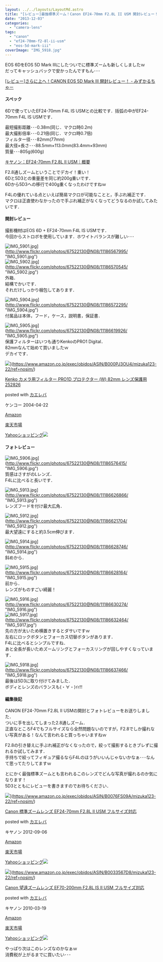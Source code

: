 ```yaml
---
layout: ../../layouts/LayoutMd.astro
title: "[レビュー]最強標準ズーム！Canon EF24-70mm F2.8L II USM 開封レビュー！"
date: "2013-12-03"
categories: 
  - "camera-lens"
tags: 
  - "canon"
  - "ef24-70mm-f2-8l-ii-usm"
  - "eos-5d-mark-iii"
coverImage: "IMG_5918.jpg"
---
```


EOS 6DをEOS 5D Mark IIIにしたついでに標準ズームも新しくしましたｗ  
だってキャッシュバックで安かったんですもん･･･

[\[レビュー\]さらに上へ！CANON EOS 5D Mark III 開封レビュー！ \- みずかるちゃー](https://mizuka123.net/archive/4900/)

#### スペック

6Dで使っていたEF24-70mm F4L IS USMとの比較です．括弧の中がEF24-70mm F4L IS USMです．

最短撮影距離･･･0.38m(同じ．マクロ時0.2m)  
最大撮影倍率･･･0.21倍(同じ．マクロ時0.7倍)  
フィルター径･･･82mm(77mm)  
最大径×長さ･･･88.5mm×113.0mm(83.4mm×93mm)  
質量･･･805g(600g)

[キヤノン：EF24\-70mm F2\.8L II USM｜概要](https://cweb.canon.jp/ef/lineup/standard-zoom/ef24-70-f28l-ii/index.html)

F2.8通しズームということでデカイ！重い！  
6Dと5D3との重量差を同じ約200g重いです．  
6Dから5D3への移行で400g重くなったわけですねｗ

F4Lの優れている点といえば簡易マクロが可能なことと，手ぶれ補正です．  
マクロは正直使わなかったので手ぶれ補正がなくなってどうなるのか試してみたいです．

#### 開封レビュー

撮影機材はEOS 6D + EF24-70mm F4L IS USMです．  
今回からストロボを使用しています．ホワイトバランスが難しい･･･

![IMG_5901.jpg](/archive/images/11186567995_134dccd924_b.jpg)](http://www.flickr.com/photos/67522130@N08/11186567995/ "IMG_5901.jpg")  
![IMG_5902.jpg](/archive/images/11186570545_d41453a515_b.jpg)](http://www.flickr.com/photos/67522130@N08/11186570545/ "IMG_5902.jpg")  
外箱．  
結構でかいです．  
それだけしっかり梱包してあります．

![IMG_5904.jpg](/archive/images/11186572295_c93bd464eb_b.jpg)](http://www.flickr.com/photos/67522130@N08/11186572295/ "IMG_5904.jpg")  
付属品は本体，フード，ケース，説明書，保証書．

![IMG_5905.jpg](/archive/images/11186619926_0474167100_b.jpg)](http://www.flickr.com/photos/67522130@N08/11186619926/ "IMG_5905.jpg")  
保護フィルターはいつも通りKenkoのPRO1 Digital．  
82mmなんて始めて買いましたｗ  
デカイです．

![](/archive/images/31qmCcY86uL._SL160_.jpg)](https://www.amazon.co.jp/exec/obidos/ASIN/B000PJ3OU4/mizuka123-22/ref=nosim/)

[Kenko カメラ用フィルター PRO1D プロテクター (W) 82mm レンズ保護用 252826](https://www.amazon.co.jp/exec/obidos/ASIN/B000PJ3OU4/mizuka123-22/ref=nosim/)

posted with [カエレバ](http://kaereba.com)

ケンコー 2004-04-22

[Amazon](http://www.amazon.co.jp/gp/search?keywords=PRO1D&__mk_ja_JP=%83J%83%5E%83J%83i&tag=mizuka123-22 "アマゾン")

[楽天市場](http://hb.afl.rakuten.co.jp/hgc/032b53ee.4b34c5ee.0f4a541e.f440145e/?pc=http%3A%2F%2Fsearch.rakuten.co.jp%2Fsearch%2Fmall%2FPRO1D%2F-%2Ff.1-p.1-s.1-sf.0-st.A-v.2%3Fx%3D0%26scid%3Daf_ich_link_urltxt%26m%3Dhttp%3A%2F%2Fm.rakuten.co.jp%2F "楽天市場")

[Yahooショッピング![](//ad.jp.ap.valuecommerce.com/servlet/gifbanner?sid=3066752&pid=881990642)](//ck.jp.ap.valuecommerce.com/servlet/referral?sid=3066752&pid=881990642&vc_url=http%3A%2F%2Fshopping.search.yahoo.co.jp%2Fsearch%3FuIv%3Don%26ei%3DUTF-8%26tab_ex%3Dcommerce%26slider%3D0%26va%3DPRO1D "Yahooショッピング")

#### フォトレビュー

![IMG_5906.jpg](/archive/images/11186576415_cab53a848d_b.jpg)](http://www.flickr.com/photos/67522130@N08/11186576415/ "IMG_5906.jpg")  
質感はさすがのLレンズ．  
F4Lに比べると長いです．

![IMG_5913.jpg](/archive/images/11186626866_b7c2e39ef8_b.jpg)](http://www.flickr.com/photos/67522130@N08/11186626866/ "IMG_5913.jpg")  
レンズフードを付け最大広角．

![IMG_5912.jpg](/archive/images/11186621704_b0b0c77c08_b.jpg)](http://www.flickr.com/photos/67522130@N08/11186621704/ "IMG_5912.jpg")  
最大望遠にすると約3.5cm伸びます．

![IMG_5914.jpg](/archive/images/11186628746_a2fcaa2f4a_b.jpg)](http://www.flickr.com/photos/67522130@N08/11186628746/ "IMG_5914.jpg")  
斜めから．

![IMG_5915.jpg](/archive/images/11186628164_ac14c97798_b.jpg)](http://www.flickr.com/photos/67522130@N08/11186628164/ "IMG_5915.jpg")  
前から．  
レンズがものすごい綺麗！

![IMG_5916.jpg](/archive/images/11186630274_78542c2256_b.jpg)](http://www.flickr.com/photos/67522130@N08/11186630274/ "IMG_5916.jpg")  
![IMG_5917.jpg](/archive/images/11186632464_6f69d8e09f_b.jpg)](http://www.flickr.com/photos/67522130@N08/11186632464/ "IMG_5917.jpg")  
先の方が太いため横置きするとダサいですｗ  
左右にロックボタンとフォーカス切替ボタンがあります．  
F4Lに比べるとシンプルですね．  
あと全長が長いためズームリングとフォーカスリングが回しやすくなっています．

![IMG_5918.jpg](/archive/images/11186637466_4c4189797a_b.jpg)](http://www.flickr.com/photos/67522130@N08/11186637466/ "IMG_5918.jpg")  
最後は5D3に取り付けてみました．  
ボディとレンズのバランスも(・∀・)ｲｲ!!

#### 編集後記

CANON EF24-70mm F2.8L II USMの開封とフォトレビューをお送りしました．  
ついに手を出してしまった2.8通しズーム．  
正直なところF4でもフルサイズなら全然問題ないのですが，F2.8でしか撮れない写真がある！なんて言われると買っちゃいますねｗ

F2.8の引き替えに手ぶれ補正がなくなったので，絞って撮影するときブレずに撮れるか試してみます．  
手持ちで絞ってフィギュア撮るならF4Lのほうがいいんじゃないかなぁ･･･なんて思ってたりしてますｗ

とにかく最強標準ズームとも言われるこのレンズでどんな写真が撮れるのか気になります！  
5D3とともにレビューを書きますのでお待ちください．

![](/archive/images/41v2-EEbHqL._SL160_.jpg)](https://www.amazon.co.jp/exec/obidos/ASIN/B0076FS09A/mizuka123-22/ref=nosim/)

[Canon 標準ズームレンズ EF24-70mm F2.8L II USM フルサイズ対応](https://www.amazon.co.jp/exec/obidos/ASIN/B0076FS09A/mizuka123-22/ref=nosim/)

posted with [カエレバ](http://kaereba.com)

キヤノン 2012-09-06

[Amazon](http://www.amazon.co.jp/gp/search?keywords=EF24-70mm%20F2.8L&__mk_ja_JP=%83J%83%5E%83J%83i&tag=mizuka123-22 "アマゾン")

[楽天市場](http://hb.afl.rakuten.co.jp/hgc/032b53ee.4b34c5ee.0f4a541e.f440145e/?pc=http%3A%2F%2Fsearch.rakuten.co.jp%2Fsearch%2Fmall%2FEF24-70mm%2520F2.8L%2F-%2Ff.1-p.1-s.1-sf.0-st.A-v.2%3Fx%3D0%26scid%3Daf_ich_link_urltxt%26m%3Dhttp%3A%2F%2Fm.rakuten.co.jp%2F "楽天市場")

[Yahooショッピング![](//ad.jp.ap.valuecommerce.com/servlet/gifbanner?sid=3066752&pid=881990642)](//ck.jp.ap.valuecommerce.com/servlet/referral?sid=3066752&pid=881990642&vc_url=http%3A%2F%2Fshopping.search.yahoo.co.jp%2Fsearch%3FuIv%3Don%26ei%3DUTF-8%26tab_ex%3Dcommerce%26slider%3D0%26va%3DEF24-70mm%2520F2.8L "Yahooショッピング")

![](/archive/images/41RXcCCQD6L._SL160_.jpg)](https://www.amazon.co.jp/exec/obidos/ASIN/B0033567D8/mizuka123-22/ref=nosim/)

[Canon 望遠ズームレンズ EF70-200mm F2.8L IS II USM フルサイズ対応](https://www.amazon.co.jp/exec/obidos/ASIN/B0033567D8/mizuka123-22/ref=nosim/)

posted with [カエレバ](http://kaereba.com)

キヤノン 2010-03-19

[Amazon](http://www.amazon.co.jp/gp/search?keywords=EF70-200mm%20F2.8L&__mk_ja_JP=%83J%83%5E%83J%83i&tag=mizuka123-22 "アマゾン")

[楽天市場](http://hb.afl.rakuten.co.jp/hgc/032b53ee.4b34c5ee.0f4a541e.f440145e/?pc=http%3A%2F%2Fsearch.rakuten.co.jp%2Fsearch%2Fmall%2FEF70-200mm%2520F2.8L%2F-%2Ff.1-p.1-s.1-sf.0-st.A-v.2%3Fx%3D0%26scid%3Daf_ich_link_urltxt%26m%3Dhttp%3A%2F%2Fm.rakuten.co.jp%2F "楽天市場")

[Yahooショッピング![](//ad.jp.ap.valuecommerce.com/servlet/gifbanner?sid=3066752&pid=881990642)](//ck.jp.ap.valuecommerce.com/servlet/referral?sid=3066752&pid=881990642&vc_url=http%3A%2F%2Fshopping.search.yahoo.co.jp%2Fsearch%3FuIv%3Don%26ei%3DUTF-8%26tab_ex%3Dcommerce%26slider%3D0%26va%3DEF70-200mm%2520F2.8L "Yahooショッピング")

やっぱり次はこのレンズなのかなぁｗ  
消費税が上がるまでに買いたい･･･
